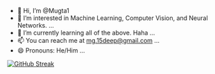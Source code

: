 - 👋 Hi, I’m @Mugta1
- 👀 I’m interested in Machine Learning, Computer Vision, and Neural Networks. ...
- 🌱 I’m currently learning all of the above. Haha ...
- 📫 You can reach me at mg.15deep@gmail.com ...
- 😄 Pronouns: He/Him ...

[![GitHub Streak](https://streak-stats.demolab.com/?user=Mugta1)](https://git.io/streak-stats)


<!---
Mugta1/Mugta1 is a ✨ special ✨ repository because its `README.md` (this file) appears on your GitHub profile.
You can click the Preview link to take a look at your changes.
--->
